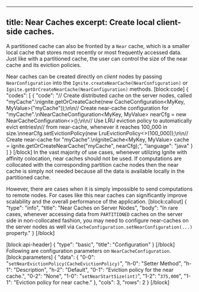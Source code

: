 --------------
title: Near Caches
excerpt: Create local client-side caches.
--------------

A partitioned cache can also be fronted by a `Near` cache, which is a smaller local cache that stores most recently or most frequently accessed data. Just like with a partitioned cache, the user can control the size of the near cache and its eviction policies. 

Near caches can be created directly on *client* nodes by passing `NearConfiguration` into the `Ignite.createNearCache(NearConfiguration)` or `Ignite.getOrCreateNearCache(NearConfiguration)` methods.
[block:code]
{
  "codes": [
    {
      "code": "// Create distributed cache on the server nodes, called \"myCache\".\nignite.getOrCreateCache(new CacheConfiguration<MyKey, MyValue>(\"myCache\"));\n\n// Create near-cache configuration for \"myCache\".\nNearCacheConfiguration<MyKey, MyValue> nearCfg = new NearCacheConfiguration<>();\n\n// Use LRU eviction policy to automatically evict entries\n// from near-cache, whenever it reaches 100_000 in size.\nnearCfg.setEvictionPolicy(new LruEvictionPolicy<>(100_000));\n\n// Create near-cache for \"myCache\".\nIgniteCache<MyKey, MyValue> cache = ignite.getOrCreateNearCache(\"myCache\", nearCfg);",
      "language": "java"
    }
  ]
}
[/block]
In the vast majority of use cases, whenever utilizing Ignite with affinity colocation, near caches should not be used. If computations are collocated with the corresponding partition cache nodes then the near cache is simply not needed because all the data is available locally in the partitioned cache.

However, there are cases when it is simply impossible to send computations to remote nodes. For cases like this near caches can significantly improve scalability and the overall performance of the application.
[block:callout]
{
  "type": "info",
  "title": "Near Caches on Server Nodes",
  "body": "In rare cases, whenever accessing data from `PARTITIONED` caches on the server side in non-collocated fashion, you may need to configure near-caches on the server nodes as well via `CacheConfiguration.setNearConfiguration(...)` property."
}
[/block]

[block:api-header]
{
  "type": "basic",
  "title": "Configuration"
}
[/block]
Following are configuration parameters on `NearCacheConfiguration`.
[block:parameters]
{
  "data": {
    "0-0": "`setNearEvictionPolicy(CacheEvictionPolicy)`",
    "h-0": "Setter Method",
    "h-1": "Description",
    "h-2": "Default",
    "0-1": "Eviction policy for the near cache.",
    "0-2": "None",
    "1-0": "`setNearStartSize(int)`",
    "1-2": "`375,000`",
    "1-1": "Eviction policy for near cache."
  },
  "cols": 3,
  "rows": 2
}
[/block]